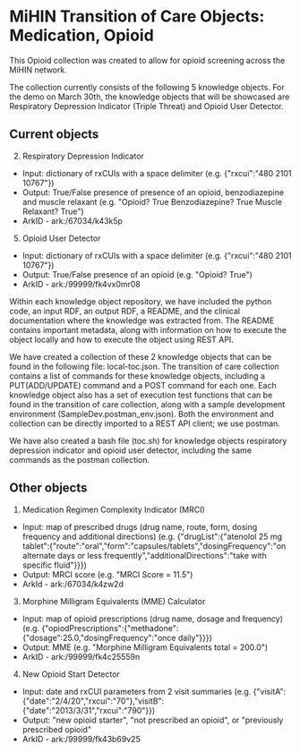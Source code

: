 # MiHIN Transition of Care Objects: Medication, Opioid
This Opioid collection was created to allow for opioid screening across the MiHIN network.

The collection currently consists of the following 5 knowledge objects. For the demo on March 30th, the knowledge objects that will be showcased are Respiratory Depression Indicator (Triple Threat) and Opioid User Detector.

## Current objects
2. Respiratory Depression Indicator
  - Input: dictionary of rxCUIs with a space delimiter (e.g. {"rxcui":"480 2101 10767"})
  - Output: True/False presence of presence of an opioid, benzodiazepine and muscle relaxant (e.g. "Opioid? True Benzodiazepine? True Muscle Relaxant? True")
  - ArkID - ark:/67034/k43k5p

5. Opioid User Detector
  - Input: dictionary of rxCUIs with a space delimiter (e.g. {"rxcui":"480 2101 10767"})
  - Output: True/False presence of an opioid (e.g. "Opioid? True")
  - ArkID - ark:/99999/fk4vx0mr08
  
Within each knowledge object repository, we have included the python code, an input RDF, an output RDF, a README, and the clinical documentation where the knowledge was extracted from. The README contains important metadata, along with information on how to execute the object locally and how to execute the object using REST API. 

We have created a collection of these 2 knowledge objects that can be found in the following file: local-toc.json. The transition of care collection contains a list of commands for these knowledge objects, including a PUT(ADD/UPDATE) command and a POST command for each one. Each knowledge object also has a set of execution test functions that can be found in the transition of care collection, along with a sample development environment (SampleDev.postman_env.json). Both the environment and collection can be directly imported to a REST API client; we use postman. 

We have also created a bash file (toc.sh) for knowledge objects respiratory depression indicator and opioid user detector, including the same commands as the postman collection.

## Other objects

1. Medication Regimen Complexity Indicator (MRCI)
  - Input: map of prescribed drugs (drug name, route, form, dosing frequency and additional directions) (e.g. {"drugList":{"atenolol 25 mg tablet":{"route":"oral","form":"capsules/tablets","dosingFrequency":"on alternate days or less frequently","additionalDirections":"take with specific fluid"}}})
  - Output: MRCI score (e.g. "MRCI Score = 11.5")
  - ArkId - ark:/67034/k4zw2d

3. Morphine Milligram Equivalents (MME) Calculator
  - Input: map of opioid prescriptions (drug name, dosage and frequency) (e.g. {"opiodPrescriptions":{"methadone":{"dosage":25.0,"dosingFrequency":"once daily"}}})
  - Output: MME (e.g. "Morphine Milligram Equivalents total = 200.0")
  - ArkID - ark:/99999/fk4c25559n
 
4. New Opioid Start Detector
  - Input: date and rxCUI parameters from 2 visit summaries (e.g. {"visitA":{"date":"2/4/20","rxcui":"70"},"visitB":{"date":"2013/3/31","rxcui":"790"}})
  - Output: "new opioid starter", "not prescribed an opioid", or "previously prescribed opioid"
  - ArkID - ark:/99999/fk43b69v25

